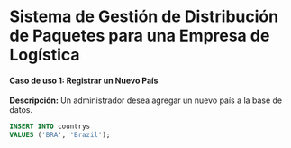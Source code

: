 # Sistema de Gestión de Distribución de Paquetes para una Empresa de Logística

#### Caso de uso 1: Registrar un Nuevo País

**Descripción:** Un administrador desea agregar un nuevo país a la base de datos.

```SQL
INSERT INTO countrys 
VALUES ('BRA', 'Brazil');
```

